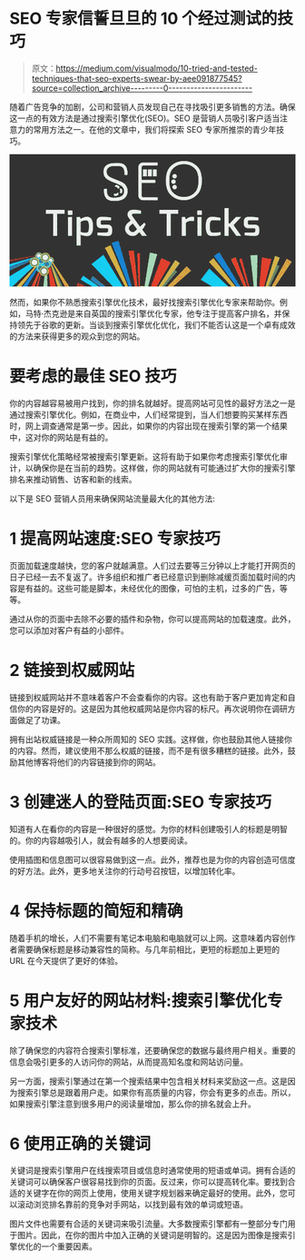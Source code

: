 # SEO 专家信誓旦旦的 10 个经过测试的技巧

> 原文：<https://medium.com/visualmodo/10-tried-and-tested-techniques-that-seo-experts-swear-by-aee091877545?source=collection_archive---------0----------------------->

随着广告竞争的加剧，公司和营销人员发现自己在寻找吸引更多销售的方法。确保这一点的有效方法是通过搜索引擎优化(SEO)。SEO 是营销人员吸引客户适当注意力的常用方法之一。在他的文章中，我们将探索 SEO 专家所推崇的青少年技巧。

![](img/24fca563648c10d6f30029a30eaf73b4.png)

然而，如果你不熟悉搜索引擎优化技术，最好找搜索引擎优化专家来帮助你。例如，马特·杰克逊是来自英国的搜索引擎优化专家，他专注于提高客户排名，并保持领先于谷歌的更新。当谈到搜索引擎优化优化，我们不能否认这是一个卓有成效的方法来获得更多的观众到您的网站。

# 要考虑的最佳 SEO 技巧

你的内容越容易被用户找到，你的排名就越好。提高网站可见性的最好方法之一是通过搜索引擎优化。例如，在商业中，人们经常提到，当人们想要购买某样东西时，网上调查通常是第一步。因此，如果你的内容出现在搜索引擎的第一个结果中，这对你的网站是有益的。

搜索引擎优化策略经常被搜索引擎更新。这将有助于如果你考虑搜索引擎优化审计，以确保你是在当前的趋势。这样做，你的网站就有可能通过扩大你的搜索引擎排名来推动销售、访客和新的线索。

以下是 SEO 营销人员用来确保网站流量最大化的其他方法:

# 1 提高网站速度:SEO 专家技巧

页面加载速度越快，您的客户就越满意。人们过去要等三分钟以上才能打开网页的日子已经一去不复返了。许多组织和推广者已经意识到删除减缓页面加载时间的内容是有益的。这些可能是脚本，未经优化的图像，可怕的主机，过多的广告，等等。

通过从你的页面中去除不必要的插件和杂物，你可以提高网站的加载速度。此外，您可以添加对客户有益的小部件。

# 2 链接到权威网站

链接到权威网站并不意味着客户不会查看你的内容。这也有助于客户更加肯定和自信你的内容是好的。这是因为其他权威网站是你内容的标尺。再次说明你在调研方面做足了功课。

拥有出站权威链接是一种众所周知的 SEO 实践。这样做，你也鼓励其他人链接你的内容。然而，建议使用不那么权威的链接，而不是有很多糟糕的链接。此外，鼓励其他博客将他们的内容链接到你的网站。

# 3 创建迷人的登陆页面:SEO 专家技巧

知道有人在看你的内容是一种很好的感觉。为你的材料创建吸引人的标题是明智的。你的内容越吸引人，就会有越多的人想要阅读。

使用插图和信息图可以很容易做到这一点。此外，推荐也是为你的内容创造可信度的好方法。此外，更多地关注你的行动号召按钮，以增加转化率。

# 4 保持标题的简短和精确

随着手机的增长，人们不需要有笔记本电脑和电脑就可以上网。这意味着内容创作者需要确保标题是移动兼容性的简称。与几年前相比，更短的标题加上更短的 URL 在今天提供了更好的体验。

# 5 用户友好的网站材料:搜索引擎优化专家技术

除了确保您的内容符合搜索引擎标准，还要确保您的数据与最终用户相关。重要的信息会吸引更多的人访问你的网站，从而提高知名度和网站访问量。

另一方面，搜索引擎通过在第一个搜索结果中包含相关材料来奖励这一点。这是因为搜索引擎总是跟着用户走。如果你有高质量的内容，你会有更多的点击。所以，如果搜索引擎注意到很多用户的阅读量增加，那么你的排名就会上升。

# 6 使用正确的关键词

关键词是搜索引擎用户在线搜索项目或信息时通常使用的短语或单词。拥有合适的关键词可以确保客户很容易找到你的页面。反过来，你可以提高转化率。要找到合适的关键字在你的网页上使用，使用关键字规划器来确定最好的使用。此外，您可以滚动浏览排名靠前的竞争对手网站，以找到最有效的单词或短语。

图片文件也需要有合适的关键词来吸引流量。大多数搜索引擎都有一整部分专门用于图片。因此，在你的图片中加入正确的关键词是明智的。这是因为图像是搜索引擎优化的一个重要因素。